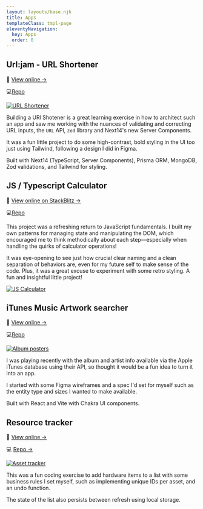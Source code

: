 ```yaml
---
layout: layouts/base.njk
title: Apps
templateClass: tmpl-page
eleventyNavigation:
  key: Apps
  order: 0
---
```


## Url:jam - URL Shortener

🚀 [View online →](https://url-jam.vercel.app)

💻[Repo](https://github.com/MartinDM/url-jam)

[![URL Shortener](/img/url-jam-app.png)](https://url-jam.vercel.app)

Building a URl Shotener is a great learning exercise in how to architect such an app and saw me working with the nuances of validating and correcting URL inputs, the `URL` API, `zod` library and Next14's new Server Components.

It was a fun little project to do some high-contrast, bold styling in the UI too just using Tailwind, following a design I did in Figma.

Built with Next14 (TypeScript, Server Components), Prisma ORM, MongoDB, Zod validations, and Tailwind for styling.

## JS / Typescript Calculator

🚀 [View online on StackBlitz →](https://stackblitz.com/edit/martin-js-calculator?file=src%2Fmain.ts)

💻[Repo](https://github.com/MartinDM/Vanilla-JS-Calculator)

This project was a refreshing return to JavaScript fundamentals. I built my own patterns for managing state and manipulating the DOM, which encouraged me to think methodically about each step—especially when handling the quirks of calculator operations!

It was eye-opening to see just how crucial clear naming and a clean separation of behaviors are, even for my future self to make sense of the code. Plus, it was a great excuse to experiment with some retro styling. A fun and insightful little project!

[![JS Calculator](/img/js-calculator-app.jpeg)](https://stackblitz.com/edit/martin-js-calculator?file=src%2Fmain.ts)

## iTunes Music Artwork searcher

🚀 [View online →](https://mdm-itunes-search.surge.sh/)

💻[Repo](https://github.com/MartinDM/iTunes-Artwork-Searcher)

[![Album posters](/img/album-artwork-search.png)](https://mdm-itunes-search.surge.sh/)

I was playing recently with the album and artist info available via the Apple iTunes database using their API, so thought it would be a fun idea to turn it into an app.

I started with some Figma wireframes and a spec I'd set for myself such as the entity type and sizes I wanted to make available.

Built with React and Vite with Chakra UI components.

## Resource tracker

🚀 [View online →](https://martin-asset-list.surge.sh/)

💻 [Repo →](https://github.com/MartinDM/asset-list)

[![Asset tracker](/img/asset-tracker.png)](https://martin-asset-list.surge.sh/)

This was a fun coding exercise to add hardware items to a list with some business rules I set myself, such as implementing unique IDs per asset, and an undo function.

The state of the list also persists between refresh using local storage.
